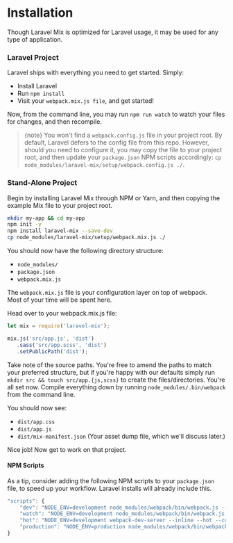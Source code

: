 # Installation

Though Laravel Mix is optimized for Laravel usage, it may be used for any type of application.

### Laravel Project

Laravel ships with everything you need to get started. Simply:

* Install Laravel
* Run `npm install`
* Visit your `webpack.mix.js file`, and get started!

Now, from the command line, you may run `npm run watch` to watch your files for changes, and then recompile.

> {note} You won't find a `webpack.config.js` file in your project root. By default, Laravel defers to the config file from this repo. However, should you need to configure it, you may copy the file to your project root, and then update your `package.json` NPM scripts accordingly: `cp node_modules/laravel-mix/setup/webpack.config.js ./`.

### Stand-Alone Project

Begin by installing Laravel Mix through NPM or Yarn, and then copying the example Mix file to your project root.

```bash
mkdir my-app && cd my-app
npm init -y
npm install laravel-mix --save-dev
cp node_modules/laravel-mix/setup/webpack.mix.js ./
```

You should now have the following directory structure:

* `node_modules/`
* `package.json`
* `webpack.mix.js`


The `webpack.mix.js` file is your configuration layer on top of webpack.  
Most of your time will be spent here.

Head over to your webpack.mix.js file:

```js
let mix = require('laravel-mix');

mix.js('src/app.js', 'dist')
   .sass('src/app.scss', 'dist')
   .setPublicPath('dist');
```

Take note of the source paths. You're free to amend the paths to match your preferred structure, but if you're happy with our defaults simply run `mkdir src && touch src/app.{js,scss}` to create the files/directories. You're all set now. Compile everything down by running `node_modules/.bin/webpack` from the command line.

You should now see:

* `dist/app.css`
* `dist/app.js`
* `dist/mix-manifest.json` (Your asset dump file, which we'll discuss later.)

Nice job! Now get to work on that project.

#### NPM Scripts

As a tip, consider adding the following NPM scripts to your `package.json` file, to speed up your workflow. Laravel installs will already include this.

```js
"scripts": {
    "dev": "NODE_ENV=development node_modules/webpack/bin/webpack.js --progress --hide-modules --config=node_modules/laravel-mix/setup/webpack.config.js",
    "watch": "NODE_ENV=development node_modules/webpack/bin/webpack.js --watch --progress --hide-modules --config=node_modules/laravel-mix/setup/webpack.config.js",
    "hot": "NODE_ENV=development webpack-dev-server --inline --hot --config=node_modules/laravel-mix/setup/webpack.config.js",
    "production": "NODE_ENV=production node_modules/webpack/bin/webpack.js --progress --hide-modules --config=node_modules/laravel-mix/setup/webpack.config.js"
}
```
